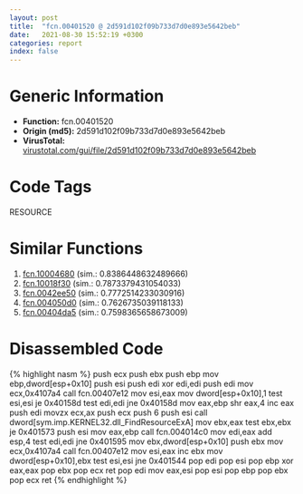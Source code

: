 ```yaml
---
layout: post
title:  "fcn.00401520 @ 2d591d102f09b733d7d0e893e5642beb"
date:   2021-08-30 15:52:19 +0300
categories: report
index: false
---
```


# Generic Information
- **Function:** fcn.00401520
- **Origin (md5):** 2d591d102f09b733d7d0e893e5642beb
- **VirusTotal:** [virustotal.com/gui/file/2d591d102f09b733d7d0e893e5642beb][virustotal_ref]

# Code Tags
<span class="tag" id="RESOURCE">RESOURCE</span>


# Similar Functions

1. [fcn.10004680][similar_1_ref] (sim.: 0.8386448632489666)
2. [fcn.10018f30][similar_2_ref] (sim.: 0.7873379431054033)
3. [fcn.0042ee50][similar_3_ref] (sim.: 0.7772514233030916)
4. [fcn.004050d0][similar_4_ref] (sim.: 0.7626735039118133)
5. [fcn.00404da5][similar_5_ref] (sim.: 0.7598365658673009)


# Disassembled Code

{% highlight nasm %}
push ecx
push ebx
push ebp
mov ebp,dword[esp+0x10]
push esi
push edi
xor edi,edi
push edi
mov ecx,0x4107a4
call fcn.00407e12
mov esi,eax
mov dword[esp+0x10],1
test esi,esi
je 0x40158d
test edi,edi
jne 0x40158d
mov eax,ebp
shr eax,4
inc eax
push edi
movzx ecx,ax
push ecx
push 6
push esi
call dword[sym.imp.KERNEL32.dll_FindResourceExA]
mov ebx,eax
test ebx,ebx
je 0x401573
push esi
mov eax,ebp
call fcn.004014c0
mov edi,eax
add esp,4
test edi,edi
jne 0x401595
mov ebx,dword[esp+0x10]
push ebx
mov ecx,0x4107a4
call fcn.00407e12
mov esi,eax
inc ebx
mov dword[esp+0x10],ebx
test esi,esi
jne 0x401544
pop edi
pop esi
pop ebp
xor eax,eax
pop ebx
pop ecx
ret 
pop edi
mov eax,esi
pop esi
pop ebp
pop ebx
pop ecx
ret 
{% endhighlight %}


[similar_1_ref]: /report/fcn.10004680@4c3818fdf32d89a09257dbc9d3e142ea
[similar_2_ref]: /report/fcn.10018f30@2585b133c2e70968905cce13b1fc2654
[similar_3_ref]: /report/fcn.0042ee50@17d73cbafe6dd96dd6f2291fab06fbb5
[similar_4_ref]: /report/fcn.004050d0@fac4f0be03ac37bd8be7ef737cdcee10
[similar_5_ref]: /report/fcn.00404da5@e9782a46c2d4ab52d9b2b1b712934fbe
[virustotal_ref]: https://www.virustotal.com/gui/file/2d591d102f09b733d7d0e893e5642beb